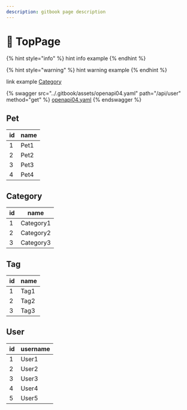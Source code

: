 ```yaml
---
description: gitbook page description
---
```


# 🐶 TopPage

{% hint style="info" %}
hint info example
{% endhint %}

{% hint style="warning" %}
hint warning example
{% endhint %}

link example [Category](./#category)

{% swagger src="../.gitbook/assets/openapi04.yaml" path="/api/user" method="get" %}
[openapi04.yaml](../.gitbook/assets/openapi04.yaml)
{% endswagger %}

## Pet

| id | name |
| -- | ---- |
| 1  | Pet1 |
| 2  | Pet2 |
| 3  | Pet3 |
| 4  | Pet4 |

## Category

| id | name      |
| -- | --------- |
| 1  | Category1 |
| 2  | Category2 |
| 3  | Category3 |

## Tag

| id | name |
| -- | ---- |
| 1  | Tag1 |
| 2  | Tag2 |
| 3  | Tag3 |

## User

| id | username |
| -- | -------- |
| 1  | User1    |
| 2  | User2    |
| 3  | User3    |
| 4  | User4    |
| 5  | User5    |
